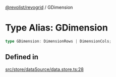 [@revolist/revogrid](README.md) / GDimension

# Type Alias: GDimension

```ts
type GDimension: DimensionRows | DimensionCols;
```

## Defined in

[src/store/dataSource/data.store.ts:28](https://github.com/revolist/revogrid/blob/11c1e89888ac9588cc703e312811b4cdaf67f0fb/src/store/dataSource/data.store.ts#L28)
